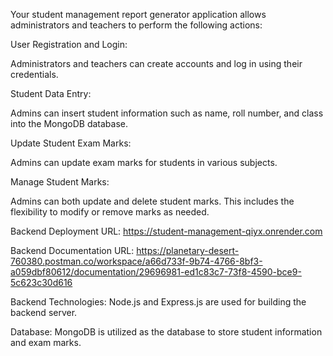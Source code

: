 Your student management report generator application allows administrators and teachers to perform the following actions:

User Registration and Login:

Administrators and teachers can create accounts and log in using their credentials.


Student Data Entry:

Admins can insert student information such as name, roll number, and class into the MongoDB database.


Update Student Exam Marks:

Admins can update exam marks for students in various subjects.


Manage Student Marks:

Admins can both update and delete student marks. This includes the flexibility to modify or remove marks as needed.


Backend Deployment URL: https://student-management-qiyx.onrender.com


Backend Documentation URL: https://planetary-desert-760380.postman.co/workspace/a66d733f-9b74-4766-8bf3-a059dbf80612/documentation/29696981-ed1c83c7-73f8-4590-bce9-5c623c30d616



Backend Technologies:
Node.js and Express.js are used for building the backend server.

Database:
MongoDB is utilized as the database to store student information and exam marks.

